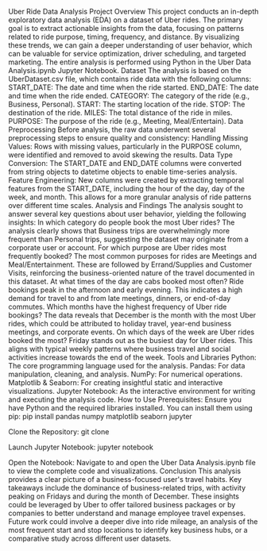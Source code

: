 Uber Ride Data Analysis
Project Overview
This project conducts an in-depth exploratory data analysis (EDA) on a dataset of Uber rides. The primary goal is to extract actionable insights from the data, focusing on patterns related to ride purpose, timing, frequency, and distance. By visualizing these trends, we can gain a deeper understanding of user behavior, which can be valuable for service optimization, driver scheduling, and targeted marketing. The entire analysis is performed using Python in the Uber Data Analysis.ipynb Jupyter Notebook.
Dataset
The analysis is based on the UberDataset.csv file, which contains ride data with the following columns:
START_DATE: The date and time when the ride started.
END_DATE: The date and time when the ride ended.
CATEGORY: The category of the ride (e.g., Business, Personal).
START: The starting location of the ride.
STOP: The destination of the ride.
MILES: The total distance of the ride in miles.
PURPOSE: The purpose of the ride (e.g., Meeting, Meal/Entertain).
Data Preprocessing
Before analysis, the raw data underwent several preprocessing steps to ensure quality and consistency:
Handling Missing Values: Rows with missing values, particularly in the PURPOSE column, were identified and removed to avoid skewing the results.
Data Type Conversion: The START_DATE and END_DATE columns were converted from string objects to datetime objects to enable time-series analysis.
Feature Engineering: New columns were created by extracting temporal features from the START_DATE, including the hour of the day, day of the week, and month. This allows for a more granular analysis of ride patterns over different time scales.
Analysis and Findings
The analysis sought to answer several key questions about user behavior, yielding the following insights:
In which category do people book the most Uber rides?
The analysis clearly shows that Business trips are overwhelmingly more frequent than Personal trips, suggesting the dataset may originate from a corporate user or account.
For which purpose are Uber rides most frequently booked?
The most common purposes for rides are Meetings and Meal/Entertainment. These are followed by Errand/Supplies and Customer Visits, reinforcing the business-oriented nature of the travel documented in this dataset.
At what times of the day are cabs booked most often?
Ride bookings peak in the afternoon and early evening. This indicates a high demand for travel to and from late meetings, dinners, or end-of-day commutes.
Which months have the highest frequency of Uber ride bookings?
The data reveals that December is the month with the most Uber rides, which could be attributed to holiday travel, year-end business meetings, and corporate events.
On which days of the week are Uber rides booked the most?
Friday stands out as the busiest day for Uber rides. This aligns with typical weekly patterns where business travel and social activities increase towards the end of the week.
Tools and Libraries
Python: The core programming language used for the analysis.
Pandas: For data manipulation, cleaning, and analysis.
NumPy: For numerical operations.
Matplotlib & Seaborn: For creating insightful static and interactive visualizations.
Jupyter Notebook: As the interactive environment for writing and executing the analysis code.
How to Use
Prerequisites: Ensure you have Python and the required libraries installed. You can install them using pip:
pip install pandas numpy matplotlib seaborn jupyter


Clone the Repository:
git clone <repository-url>


Launch Jupyter Notebook:
jupyter notebook


Open the Notebook: Navigate to and open the Uber Data Analysis.ipynb file to view the complete code and visualizations.
Conclusion
This analysis provides a clear picture of a business-focused user's travel habits. Key takeaways include the dominance of business-related trips, with activity peaking on Fridays and during the month of December. These insights could be leveraged by Uber to offer tailored business packages or by companies to better understand and manage employee travel expenses.
Future work could involve a deeper dive into ride mileage, an analysis of the most frequent start and stop locations to identify key business hubs, or a comparative study across different user datasets.

